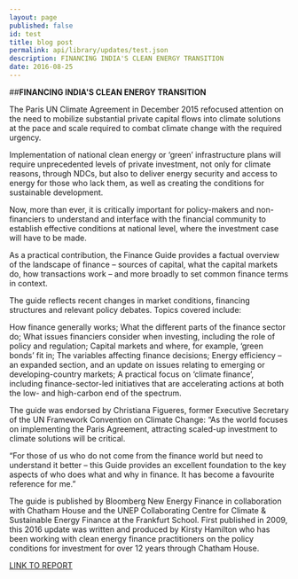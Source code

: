```yaml
---
layout: page
published: false 
id: test
title: blog post
permalink: api/library/updates/test.json
description: FINANCING INDIA'S CLEAN ENERGY TRANSITION
date: 2016-08-25
---
```


##<b>FINANCING INDIA'S CLEAN ENERGY TRANSITION</b>

The Paris UN Climate Agreement in December 2015 refocused attention on the need to mobilize substantial private capital flows into climate solutions at the pace and scale required to combat climate change with the required urgency.

Implementation of national clean energy or ‘green’ infrastructure plans will require unprecedented levels of private investment, not only for climate reasons, through NDCs, but also to deliver energy security and access to energy for those who lack them, as well as creating the conditions for sustainable development.

Now, more than ever, it is critically important for policy-makers and non-financiers to understand and interface with the financial community to establish effective conditions at national level, where the investment case will have to be made.

As a practical contribution, the Finance Guide provides a factual overview of the landscape of finance – sources of capital, what the capital markets do, how transactions work – and more broadly to set common finance terms in context.

The guide reflects recent changes in market conditions, financing structures and relevant policy debates. Topics covered include:

How finance generally works;
What the different parts of the finance sector do;
What issues financiers consider when investing, including the role of policy and regulation;
Capital markets and where, for example, ‘green bonds’ fit in;
The variables affecting finance decisions;
Energy efficiency – an expanded section, and an update on issues relating to emerging or developing-country markets;
A practical focus on ‘climate finance’, including finance-sector-led initiatives that are accelerating actions at both the low- and high-carbon end of the spectrum.

The guide was endorsed by Christiana Figueres, former Executive Secretary of the UN Framework Convention on Climate Change: “As the world focuses on implementing the Paris Agreement, attracting scaled-up investment to climate solutions will be critical.

“For those of us who do not come from the finance world but need to understand it better – this Guide provides an excellent foundation to the key aspects of who does what and why in finance. It has become a favourite reference for me.”

The guide is published by Bloomberg New Energy Finance in collaboration with Chatham House and the UNEP Collaborating Centre for Climate & Sustainable Energy Finance at the Frankfurt School. First published in 2009, this 2016 update was written and produced by Kirsty Hamilton who has been working with clean energy finance practitioners on the policy conditions for investment for over 12 years through Chatham House.

[LINK TO REPORT](https://data.bloomberglp.com/bnef/sites/4/2016/08/Finance-Guide-for-Policymakers-RE-GreenInfra-August-2016.pdf)
